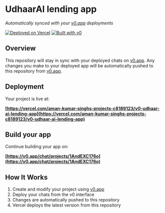 # UdhaarAI lending app

*Automatically synced with your [v0.app](https://v0.app) deployments*

[![Deployed on Vercel](https://img.shields.io/badge/Deployed%20on-Vercel-black?style=for-the-badge&logo=vercel)](https://vercel.com/aman-kumar-singhs-projects-c8189123/v0-udhaar-ai-lending-app)
[![Built with v0](https://img.shields.io/badge/Built%20with-v0.app-black?style=for-the-badge)](https://v0.app/chat/projects/1AndEXC176o)

## Overview

This repository will stay in sync with your deployed chats on [v0.app](https://v0.app).
Any changes you make to your deployed app will be automatically pushed to this repository from [v0.app](https://v0.app).

## Deployment

Your project is live at:

**[https://vercel.com/aman-kumar-singhs-projects-c8189123/v0-udhaar-ai-lending-app](https://vercel.com/aman-kumar-singhs-projects-c8189123/v0-udhaar-ai-lending-app)**

## Build your app

Continue building your app on:

**[https://v0.app/chat/projects/1AndEXC176o](https://v0.app/chat/projects/1AndEXC176o)**

## How It Works

1. Create and modify your project using [v0.app](https://v0.app)
2. Deploy your chats from the v0 interface
3. Changes are automatically pushed to this repository
4. Vercel deploys the latest version from this repository